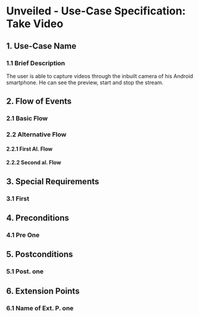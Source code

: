 # Unveiled - Use-Case Specification: Take Video

## 1. Use-Case Name
### 1.1 Brief Description
The user is able to capture videos through the inbuilt camera of his Android smartphone. He can see the preview, start and stop the stream.

## 2. Flow of Events

### 2.1 Basic Flow

### 2.2 Alternative Flow
#### 2.2.1 First Al. Flow
#### 2.2.2 Second al. Flow

## 3. Special Requirements

### 3.1 First

## 4. Preconditions

### 4.1 Pre One

## 5. Postconditions

### 5.1 Post. one

## 6. Extension Points

### 6.1 Name of Ext. P. one
